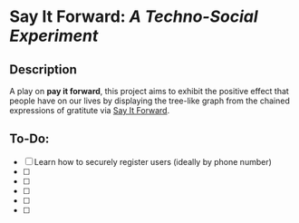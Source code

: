 # **Say It Forward**: *A Techno-Social Experiment*

## **Description**
A play on **pay it forward**, this project aims to exhibit the positive effect that people have on our lives by displaying the tree-like graph from the chained expressions of gratitute via [Say It Forward](https://www.hypewards.com/sayitforward).

## **To-Do:**
- [ ] Learn how to securely register users (ideally by phone number)
- [ ]
- [ ]
- [ ]
- [ ]
- [ ]

